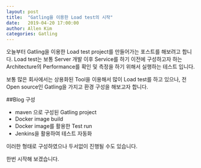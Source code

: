 ```yaml
---
layout: post
title:  "Gatling을 이용한 Load test의 시작"
date:   2019-04-20 17:00:00
author: Allen Kim
categories: Gatling
---
```


오늘부터 Gatling을 이용한 Load test project를 만들어가는 포스트를 해보려고 합니다. 
Load test는 보통 Server 개발 이후 Service를 하기 이전에 구성하고자 하는 Architecture의 Performance를 확인 및 
측정을 하기 위해서 실행하는 테스트 입니다.

보통 많은 회사에서는 상용화된 Tool을 이용해서 많이 Load test를 하고 있으나, 전 Open source인 Gatling을 가지고 환경 구성을 해보고자 합니다. 

##Blog 구성

- maven 으로 구성된 Gatling project
- Docker image build 
- Docker image를 활용한 Test run
- Jenkins을 활용하여 테스트 자동화  

이러한 형태로 구성하였으나 두서없이 진행될 수도 있습니다. 

한번 시작해 보겠습니다. 